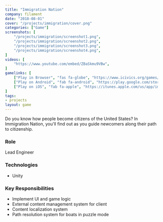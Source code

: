 ```yaml
---
title: "Immigration Nation"
company: filament
date: "2018-08-01"
cover: "/projects/immigration/cover.png"
categories: ["Game"]
screenshots: [
    "/projects/immigration/screenshot1.png",
    "/projects/immigration/screenshot2.png",
    "/projects/immigration/screenshot3.png",
    "/projects/immigration/screenshot4.png",
]
videos: [
    "https://www.youtube.com/embed/ZBaSkmu9VBw",
]
gamelinks: [
    ["Play in Browser", "fas fa-globe", "https://www.icivics.org/games/immigration-nation"],
    ["Play on Android", "fab fa-android", "https://play.google.com/store/apps/details?id=com.filament.icivics.immigrationnation2018&hl=en_US"],
    ["Play on iOS", "fab fa-apple", "https://itunes.apple.com/us/app/immigration-nation/id1136058500?mt=8"],
]
tags:
- projects
layout: game
---
```


Do you know how people become citizens of the United States? In Immigration Nation, you'll find out as you guide newcomers along their path to citizenship. 

### Role
Lead Engineer

### Technologies
* Unity

### Key Responsibilities
* Implement UI and game logic
* External content management system for client
* Content localization system
* Path resolution system for boats in puzzle mode